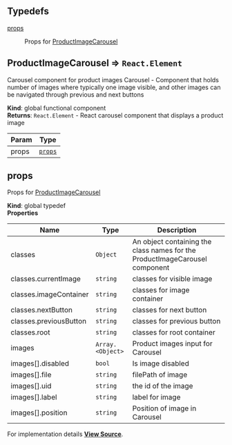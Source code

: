 ## Typedefs

<dl>
<dt><a href="#props">props</a></dt>
<dd><p>Props for <a href="#ProductImageCarousel">ProductImageCarousel</a></p>
</dd>
</dl>

<a name="ProductImageCarousel"></a>

## ProductImageCarousel ⇒ <code>React.Element</code>
Carousel component for product images
Carousel - Component that holds number of images
where typically one image visible, and other
images can be navigated through previous and next buttons

**Kind**: global functional component  
**Returns**: <code>React.Element</code> - React carousel component that displays a product image  

| Param | Type |
| --- | --- |
| props | [<code>props</code>](#props) | 

<a name="props"></a>

## props
Props for [ProductImageCarousel](#ProductImageCarousel)

**Kind**: global typedef  
**Properties**

| Name | Type | Description |
| --- | --- | --- |
| classes | <code>Object</code> | An object containing the class names for the ProductImageCarousel component |
| classes.currentImage | <code>string</code> | classes for visible image |
| classes.imageContainer | <code>string</code> | classes for image container |
| classes.nextButton | <code>string</code> | classes for next button |
| classes.previousButton | <code>string</code> | classes for previous button |
| classes.root | <code>string</code> | classes for root container |
| images | <code>Array.&lt;Object&gt;</code> | Product images input for Carousel |
| images[].disabled | <code>bool</code> | Is image disabled |
| images[].file | <code>string</code> | filePath of image |
| images[].uid | <code>string</code> | the id of the image |
| images[].label | <code>string</code> | label for image |
| images[].position | <code>string</code> | Position of image in Carousel |



For implementation details [**View Source**](https://github.com/magento/pwa-studio/blob/develop/packages/venia-ui/lib/components/ProductImageCarousel/carousel.js).